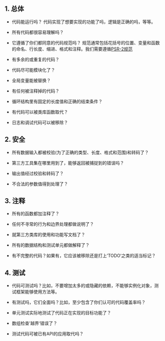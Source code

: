 ## 1. 总体

* 代码能运行吗？
代码实现了想要实现的功能了吗，逻辑是正确的吗，等等。

* 所有代码都很容易理解吗？

* 它遵循了你们都同意的代码规范吗？
规范通常包括花括号的位置、变量和函数的命名、行长度、缩进、格式和注释。我们需要遵循[PSR-2规范](https://tower.im/projects/14efae55e1e6401a937f0e86d1b8ce45/docs/e323fe5dfcee4efeaffdff2ebdfe9aaa/)

* 有多余的或重复的代码？

* 代码尽可能模块化了？

* 全局变量能被替换？

* 有任何被注释掉的代码？

* 循环结构里有固定的长度值和正确的结束条件？

* 有代码可以被类库函数取代？

* 日志和调试代码可以被移除？

## 2. 安全

* 所有数据输入都被校验(为了正确的类型、长度、格式和范围)和转码了？

* 第三方工具集在哪里用到了，能够返回被捕捉到的错误吗？

* 输出值经过校验和转码了？

* 不合法的参数值得到处理了？

## 3. 注释

* 所有的函数都加注释了？

*  任何不寻常的行为和边界处理都做说明了？

* 就第三方类库的使用和功能写文档了？

* 所有的数据结构和测试单元都做解释了？

* 有不完整的代码？如果有，它应该被移除还是打上’TODO‘之类的适当标记？

## 4. 测试

* 代码可测试吗？比如，不要增加太多的或隐藏的依赖，不能够实例化对象，测试框架能够使用方法等。

* 有测试吗，它们全面吗？比如，至少包含了你们认可的代码覆盖率吗？

* 单元测试实际地测试了代码正在实现的目标功能了？

* 数组检查’越界‘错误了？

* 测试代码可被已有API的应用取代吗？